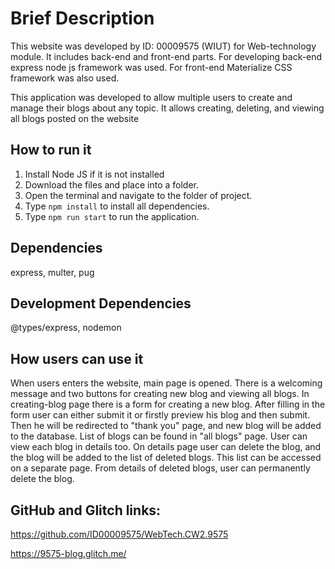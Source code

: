 # **Brief Description**
This website was developed by ID: 00009575 (WIUT) for Web-technology module.
It includes back-end and front-end parts. For developing back-end
express node js framework was used. For front-end Materialize CSS framework was also used.

This application was developed to allow multiple users to create and manage their blogs about any topic.
It allows creating, deleting, and viewing all blogs posted on the website

## How to run it
1. Install Node JS if it is not installed
2. Download the files and place into a folder.
3. Open the terminal and navigate to the folder of project.
4. Type `npm install` to install all dependencies.
5. Type `npm run start` to run the application. 

## Dependencies
express, multer, pug

## Development Dependencies
@types/express, nodemon

## How users can use it
When users enters the website, main page is opened. There is a welcoming message and two buttons for creating new blog and viewing all blogs.
In creating-blog page there is a form for creating a new blog. After filling in the form user can either submit it or firstly preview his blog and then submit.
Then he will be redirected to "thank you" page, and new blog will be added to the database.
List of blogs can be found in "all blogs" page. User can view each blog in details too. On details page user can delete the blog, and the blog will be added to the list of deleted blogs.
This list can be accessed on a separate page. From details of deleted blogs, user can permanently delete the blog. 
## GitHub and Glitch links:
https://github.com/ID00009575/WebTech.CW2.9575

https://9575-blog.glitch.me/